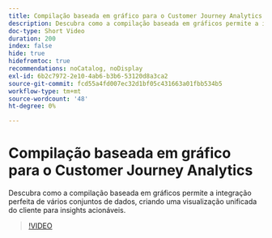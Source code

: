```yaml
---
title: Compilação baseada em gráfico para o Customer Journey Analytics
description: Descubra como a compilação baseada em gráficos permite a integração perfeita de vários conjuntos de dados, criando uma visualização unificada do cliente para insights acionáveis.
doc-type: Short Video
duration: 200
index: false
hide: true
hidefromtoc: true
recommendations: noCatalog, noDisplay
exl-id: 6b2c7972-2e10-4ab6-b3b6-53120d8a3ca2
source-git-commit: fcd55a4fd007ec32d1bf05c431663a01fbb534b5
workflow-type: tm+mt
source-wordcount: '48'
ht-degree: 0%

---
```


# Compilação baseada em gráfico para o Customer Journey Analytics

Descubra como a compilação baseada em gráficos permite a integração perfeita de vários conjuntos de dados, criando uma visualização unificada do cliente para insights acionáveis.

<!-- 62_S112_3442459_199_graphbased-stitching-for-customer-journey-analytics -->
>[!VIDEO](https://video.tv.adobe.com/v/3460220/?learn=on&enablevpops=true&captions=por_br)
